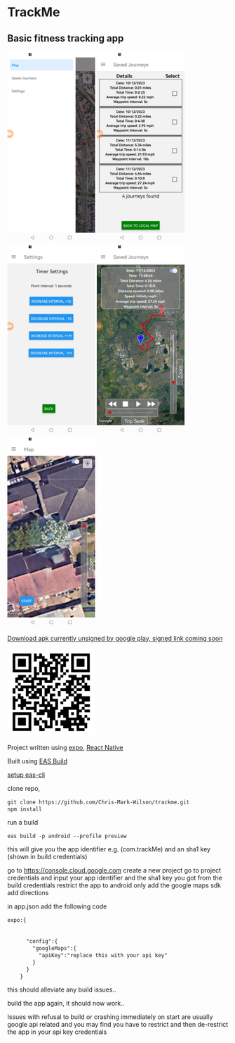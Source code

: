 # TrackMe
## Basic fitness tracking app


<img src="./assets/screenShot1.jpg" width="200"/> <img src="./assets/screenShot2.jpg" width="200"/> <img src="./assets/screenShot3.jpg" width="200"/> <img src="./assets/screenShot4.jpg" width="200"/> <img src="./assets/screenShot5.jpg" width="200"/>



[Download apk currently unsigned by google play, signed link coming soon](https://expo.dev/artifacts/eas/kv6kFytZx787wnvrdZHfoY.apk)

<img src="./assets/qrCode.png" width="200"/>

Project written using [expo](https://docs.expo.dev/), [React Native](https://reactnative.dev/)

Built using [EAS Build](https://docs.expo.dev/build/introduction/)

[setup eas-cli](https://docs.expo.dev/build/setup/)

clone repo,
``````
git clone https://github.com/Chris-Mark-Wilson/trackme.git
npm install
``````

run a build 
``````
eas build -p android --profile preview
``````
this will give you the app identifier e.g. (com.trackMe)
and an sha1 key (shown in build credentials)

go to https://console.cloud.google.com
create a new project
go to project credentials and input your app identifier and the sha1 key you got from the build credentials
restrict the app to android only
add the google maps sdk
add directions


in app.json add the following code
``````
expo:{


      "config":{
        "googleMaps":{
          "apiKey":"replace this with your api key"
        }
      }
    }
``````
this should alleviate any build issues..
     
build the app again, it should now work..

  Issues with refusal to build or crashing immediately on start are usually google api related and you may find you have to restrict and then de-restrict the app in your api key credentials


